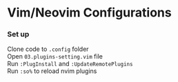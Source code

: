 # Vim/Neovim Configurations

### Set up
Clone code to `.config` folder <br>
Open `03.plugins-setting.vim` file <br>
Run `:PlugInstall` and `:UpdateRemotePlugins` <br>
Run `:so%` to reload nvim plugins <br>
